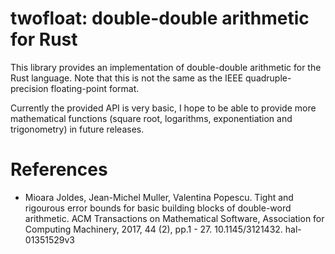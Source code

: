 twofloat: double-double arithmetic for Rust
===========================================

This library provides an implementation of double-double arithmetic for the
Rust language. Note that this is not the same as the IEEE quadruple-precision
floating-point format.

Currently the provided API is very basic, I hope to be able to provide more
mathematical functions (square root, logarithms, exponentiation and
trigonometry) in future releases.

References
==========

* Mioara Joldes, Jean-Michel Muller, Valentina Popescu. Tight and rigourous
  error bounds for basic building blocks of double-word arithmetic. ACM
  Transactions on Mathematical Software, Association for Computing Machinery,
  2017, 44 (2), pp.1 - 27. 10.1145/3121432. hal-01351529v3
